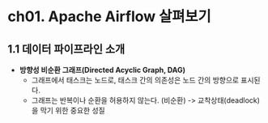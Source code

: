 # ch01. Apache Airflow 살펴보기


## 1.1 데이터 파이프라인 소개

* **방향성 비순환 그래프(Directed Acyclic Graph, DAG)**
  * 그래프에서 태스크는 노드로, 태스크 간의 의존성은 노드 간의 방향으로 표시된다.
  * 그래프는 반복이나 순환을 허용하지 않는다. (비순환) -> 교착상태(deadlock)을 막기 위한 중요한 성질


